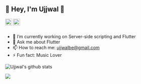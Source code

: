 ## 👋 Hey, I'm Ujjwal 👋



<a href="https://github.com/ujjwalbe">
  <img align="left" alt="Ujjwal's Github" width="22px" src="https://cdn.jsdelivr.net/npm/simple-icons@v3/icons/github.svg" />
</a>

<a href="https://instagram.com/ujjwalbe/">
  <img align="left" alt="Pawan's Instagram" width="22px" src="https://cdn.jsdelivr.net/npm/simple-icons@v3/icons/instagram.svg" />
</a>


<br/>
<br/>

- 🔭 I’m currently working on Server-side scripting and Flutter
- 💬 Ask me about Flutter
- 📫 How to reach me: ujjwalbe@gmail.com
- ⚡ Fun fact: Music Lover

![Ujjwal's github stats](https://github-readme-stats.vercel.app/api?username=ujjwalbe&hide=["issues"]&show_icons=true)

<a href="https://github.com/ujjwalbe">
  <img align="center" src="https://github-readme-stats.vercel.app/api/top-langs/?username=ujjwalbe&theme=light&hide_langs_below=1" />
</a>
